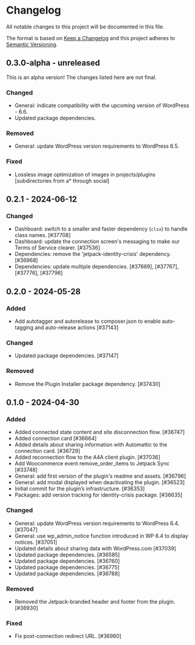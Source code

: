 # Changelog

All notable changes to this project will be documented in this file.

The format is based on [Keep a Changelog](https://keepachangelog.com/en/1.0.0/)
and this project adheres to [Semantic Versioning](https://semver.org/spec/v2.0.0.html).

## 0.3.0-alpha - unreleased

This is an alpha version! The changes listed here are not final.

### Changed
- General: indicate compatibility with the upcoming version of WordPress - 6.6.
- Updated package dependencies.

### Removed
- General: update WordPress version requirements to WordPress 6.5.

### Fixed
- Lossless image optimization of images in projects/plugins [subdirectories from a* through social]

## 0.2.1 - 2024-06-12
### Changed
- Dashboard: switch to a smaller and faster dependency (`clsx`) to handle class names. [#37708]
- Dashboard: update the connection screen's messaging to make our Terms of Service clearer. [#37536]
- Dependencies: remove the 'jetpack-identity-crisis' dependency. [#36968]
- Dependencies: update multiple dependencies. [#37669], [#37767], [#37776], [#37796]

## 0.2.0 - 2024-05-28
### Added
- Add autotagger and autorelease to composer.json to enable auto-tagging and auto-release actions [#37143]

### Changed
- Updated package dependencies. [#37147]

### Removed
- Remove the Plugin Installer package dependency. [#37430]

## 0.1.0 - 2024-04-30
### Added
- Added connected state content and site disconnection flow. [#36747]
- Added connection card [#36664]
- Added details about sharing information with Automattic to the connection card. [#36729]
- Added reconnection flow to the A4A client plugin. [#37036]
- Add Woocommerce event remove_order_items to Jetpack Sync [#33748]
- General: add first version of the plugin's readme and assets. [#36796]
- General: add modal displayed when deactivating the plugin. [#36523]
- Initial commit for the plugin’s infrastructure. [#36353]
- Packages: add version tracking for identity-crisis package. [#36635]

### Changed
- General: update WordPress version requirements to WordPress 6.4. [#37047]
- General: use wp_admin_notice function introduced in WP 6.4 to display notices. [#37051]
- Updated details about sharing data with WordPress.com [#37039]
- Updated package dependencies. [#36585]
- Updated package dependencies. [#36760]
- Updated package dependencies. [#36775]
- Updated package dependencies. [#36788]

### Removed
- Removed the Jetpack-branded header and footer from the plugin. [#36930]

### Fixed
- Fix post-connection redirect URL. [#36960]
